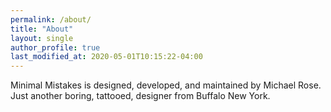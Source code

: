 ```yaml
---
permalink: /about/
title: "About"
layout: single
author_profile: true
last_modified_at: 2020-05-01T10:15:22-04:00
---
```


Minimal Mistakes is designed, developed, and maintained by Michael Rose. Just another boring, tattooed, designer from Buffalo New York.

